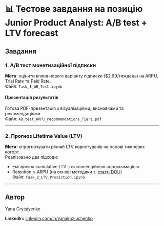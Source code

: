 # 📊 Тестове завдання на позицію Junior Product Analyst: A/B test + LTV forecast

## Завдання

### 1. A/B тест монетизаційної підписки

**Мета:** оцінити вплив нового варіанту підписки ($2.99/тиждень) на ARPU, Trial Rate та Paid Rate.  
 Файл: `Task_1_AB_Test.ipynb`

#### Презентація результатів
Готова PDF-презентація з візуалізаціями, висновками та рекомендаціями.  
 Файл: `AB_test_ARPU_recommendations_Tier1.pdf`

---

### 2. Прогноз Lifetime Value (LTV)

**Мета:** спрогнозувати річний LTV користувачів на основі тижневих когорт.  
Реалізовано два підходи:
- Емпірична cumulative LTV з експоненційною апроксимацією
- Retention × ARPU (на основі методики зі [статті DOU](https://dou.ua/forums/topic/51693/))  
 Файл: `Task_2_LTV_Prediction.ipynb`

---

## Автор

 Yana Grytsiyenko
 
 **LinkedIn:** [linkedin.com/in/yanakoziuchenko](https://linkedin.com/in/yanakoziuchenko)

